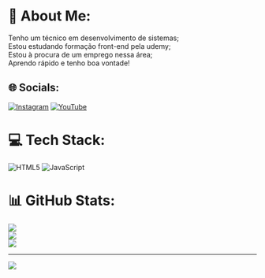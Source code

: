 # 💫 About Me:
Tenho um técnico em desenvolvimento de sistemas;<br>Estou estudando formação front-end pela udemy;<br>Estou à procura de um emprego nessa área;<br>Aprendo rápido e tenho boa vontade!


## 🌐 Socials:
[![Instagram](https://img.shields.io/badge/Instagram-%23E4405F.svg?logo=Instagram&logoColor=white)](https://instagram.com/LuisDuffers) [![YouTube](https://img.shields.io/badge/YouTube-%23FF0000.svg?logo=YouTube&logoColor=white)](https://youtube.com/@https://www.youtube.com/@CanalZz) 

# 💻 Tech Stack:
![HTML5](https://img.shields.io/badge/html5-%23E34F26.svg?style=for-the-badge&logo=html5&logoColor=white) ![JavaScript](https://img.shields.io/badge/javascript-%23323330.svg?style=for-the-badge&logo=javascript&logoColor=%23F7DF1E)
# 📊 GitHub Stats:
![](https://github-readme-stats.vercel.app/api?username=LuisBorges&theme=radical&hide_border=false&include_all_commits=false&count_private=false)<br/>
![](https://github-readme-streak-stats.herokuapp.com/?user=LuisBorges&theme=radical&hide_border=false)<br/>
![](https://github-readme-stats.vercel.app/api/top-langs/?username=LuisBorges&theme=radical&hide_border=false&include_all_commits=false&count_private=false&layout=compact)

---
[![](https://visitcount.itsvg.in/api?id=LuisBorges&icon=0&color=0)](https://visitcount.itsvg.in)

<!-- Proudly created with GPRM ( https://gprm.itsvg.in ) -->